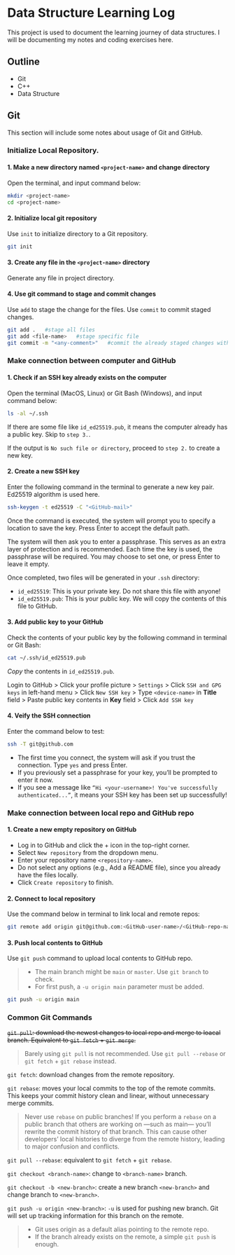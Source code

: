 # Data Structure Learning Log

This project is used to document the learning journey of data structures. I will be documenting my notes and coding exercises here.


## Outline

- Git
- C++
- Data Structure

## Git

This section will include some notes about usage of Git and GitHub.

### Initialize Local Repository.

#### 1. Make a new directory named `<project-name>` and change directory

Open the terminal, and input command below:

```Bash
mkdir <project-name>
cd <project-name>
```

#### 2. Initialize local git repository

Use `init` to initialize directory to a Git repository.

```Bash
git init
```

#### 3. Create any file in the `<project-name>` directory

Generate any file in project directory.

#### 4. Use git command to stage and commit changes

Use `add` to stage the change for the files.
Use `commit` to commit staged changes.

```Bash
git add .   #stage all files
git add <file-name>   #stage specific file
git commit -m "<any-comment>"   #commit the already staged changes with a comment.
```

### Make connection between computer and GitHub

#### 1. Check if an SSH key already exists on the computer

Open the terminal (MacOS, Linux) or Git Bash (Windows), and input command below:

```Bash
ls -al ~/.ssh
```

If there are some file like `id_ed25519.pub`, it means the computer already has a public key. Skip to `step 3.`.

If the output is `No such file or directory`, proceed to `step 2.` to create a new key.

#### 2. Create a new SSH key

Enter the following command in the terminal to generate a new key pair. Ed25519 algorithm is used here.

```Bash
ssh-keygen -t ed25519 -C "<GitHub-mail>"
```

Once the command is executed, the system will prompt you to specify a location to save the key. Press Enter to accept the default path.

The system will then ask you to enter a passphrase. This serves as an extra layer of protection and is recommended. Each time the key is used, the passphrase will be required. You may choose to set one, or press Enter to leave it empty.

Once completed, two files will be generated in your `.ssh` directory:
- `id_ed25519`: This is your private key. Do not share this file with anyone!
- `id_ed25519.pub`: This is your public key. We will copy the contents of this file to GitHub.

#### 3. Add public key to your GitHub

Check the contents of your public key by the following command in terminal or Git Bash:

```Bash
cat ~/.ssh/id_ed25519.pub
```

_Copy_ the contents in `id_ed25519.pub`.

Login to GitHub > Click your profile picture > `Settings` > Click `SSH and GPG keys` in left-hand menu > Click `New SSH key` > Type `<device-name>` in **Title** field > Paste public key contents in **Key** field > Click `Add SSH key`

#### 4. Veify the SSH connection

Enter the command below to test:

```Bash
ssh -T git@github.com
```

- The first time you connect, the system will ask if you trust the connection. Type `yes` and press Enter.
- If you previously set a passphrase for your key, you’ll be prompted to enter it now.
- If you see a message like `“Hi <your-username>! You've successfully authenticated...”`, it means your SSH key has been set up successfully!

### Make connection between local repo and GitHub repo

#### 1. Create a new empty repository on GitHub

- Log in to GitHub and click the + icon in the top-right corner.
- Select `New repository` from the dropdown menu.
- Enter your repository name `<repository-name>`.
- Do not select any options (e.g., Add a README file), since you already have the files locally.
- Click `Create repository` to finish.

#### 2. Connect to local repository

Use the command below in terminal to link local and remote repos:

```Bash
git remote add origin git@github.com:<GitHub-user-name>/<GitHub-repo-name>.git
```

#### 3. Push local contents to GitHub

Use `git push` command to upload local contents to GitHub repo.
>- The main branch might be `main` or `master`. Use `git branch` to check.
>- For first push, a `-u origin main` parameter must be added.

```Bash
git push -u origin main
```

### Common Git Commands

~~`git pull`: download the newest changes to local repo and merge to loacal branch. Equivalent to `git fetch` + `git merge`.~~
>Barely using `git pull` is not recommended. Use `git pull --rebase` or `git fetch` + `git rebase` instead.

`git fetch`: download changes from the remote repository.

`git rebase`: moves your local commits to the top of the remote commits. This keeps your commit history clean and linear, without unnecessary merge commits.
>Never use `rebase` on public branches! If you perform a `rebase` on a public branch that others are working on —such as main— you’ll rewrite the commit history of that branch. This can cause other developers’ local histories to diverge from the remote history, leading to major confusion and conflicts.

`git pull --rebase`: equivalent to `git fetch` + `git rebase`.

`git checkout <branch-name>`: change to `<branch-name>` branch.

`git checkout -b <new-branch>`: create a new branch `<new-branch>` and change branch to `<new-branch>`.

`git push -u origin <new-branch>`: `-u` is used for pushing new branch. Git will set up tracking information for this branch on the remote.
>- Git uses origin as a default alias pointing to the remote repo.
>- If the branch already exists on the remote, a simple `git push` is enough.
